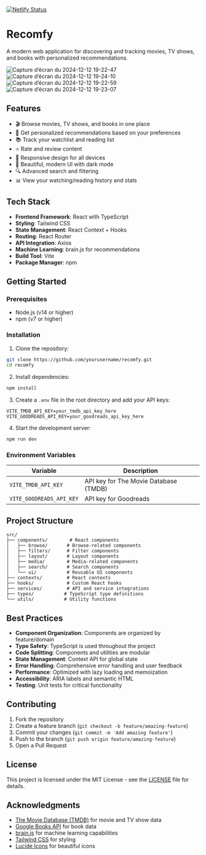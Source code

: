 [![Netlify Status](https://api.netlify.com/api/v1/badges/4f9dc4d3-a435-41e0-a52a-8e831945ad94/deploy-status)](https://app.netlify.com/sites/recomfy/deploys)

# Recomfy

A modern web application for discovering and tracking movies, TV shows, and books with personalized recommendations.

![Capture d’écran du 2024-12-12 19-22-47](https://github.com/user-attachments/assets/a40bb6a7-efc4-4ac7-8c4e-ea05b867ff55)
![Capture d’écran du 2024-12-12 19-24-10](https://github.com/user-attachments/assets/4f23dd0b-fbd2-477f-a2f6-05f97f33fd54)
![Capture d’écran du 2024-12-12 19-22-59](https://github.com/user-attachments/assets/6901b145-6a1e-4fdc-86fa-21f3260ff409)
![Capture d’écran du 2024-12-12 19-23-07](https://github.com/user-attachments/assets/8345f3a5-c6dc-451b-9f05-32b73ffd2ca1)

## Features

- 🎬 Browse movies, TV shows, and books in one place
- 🎯 Get personalized recommendations based on your preferences
- 📚 Track your watchlist and reading list
- ⭐ Rate and review content
- 📱 Responsive design for all devices
- 🎨 Beautiful, modern UI with dark mode
- 🔍 Advanced search and filtering
- 📊 View your watching/reading history and stats

## Tech Stack

- **Frontend Framework**: React with TypeScript
- **Styling**: Tailwind CSS
- **State Management**: React Context + Hooks
- **Routing**: React Router
- **API Integration**: Axios
- **Machine Learning**: brain.js for recommendations
- **Build Tool**: Vite
- **Package Manager**: npm

## Getting Started

### Prerequisites

- Node.js (v14 or higher)
- npm (v7 or higher)

### Installation

1. Clone the repository:
```bash
git clone https://github.com/yourusername/recomfy.git
cd recomfy
```

2. Install dependencies:
```bash
npm install
```

3. Create a `.env` file in the root directory and add your API keys:
```env
VITE_TMDB_API_KEY=your_tmdb_api_key_here
VITE_GOODREADS_API_KEY=your_goodreads_api_key_here
```

4. Start the development server:
```bash
npm run dev
```

### Environment Variables

| Variable | Description |
|----------|-------------|
| `VITE_TMDB_API_KEY` | API key for The Movie Database (TMDB) |
| `VITE_GOODREADS_API_KEY` | API key for Goodreads |

## Project Structure

```
src/
├── components/        # React components
│   ├── browse/       # Browse-related components
│   ├── filters/      # Filter components
│   ├── layout/       # Layout components
│   ├── media/        # Media-related components
│   ├── search/       # Search components
│   └── ui/           # Reusable UI components
├── contexts/         # React contexts
├── hooks/            # Custom React hooks
├── services/         # API and service integrations
├── types/           # TypeScript type definitions
└── utils/           # Utility functions
```

## Best Practices

- **Component Organization**: Components are organized by feature/domain
- **Type Safety**: TypeScript is used throughout the project
- **Code Splitting**: Components and utilities are modular
- **State Management**: Context API for global state
- **Error Handling**: Comprehensive error handling and user feedback
- **Performance**: Optimized with lazy loading and memoization
- **Accessibility**: ARIA labels and semantic HTML
- **Testing**: Unit tests for critical functionality

## Contributing

1. Fork the repository
2. Create a feature branch (`git checkout -b feature/amazing-feature`)
3. Commit your changes (`git commit -m 'Add amazing feature'`)
4. Push to the branch (`git push origin feature/amazing-feature`)
5. Open a Pull Request

## License

This project is licensed under the MIT License - see the [LICENSE](LICENSE) file for details.

## Acknowledgments

- [The Movie Database (TMDB)](https://www.themoviedb.org/) for movie and TV show data
- [Google Books API](https://developers.google.com/books) for book data
- [brain.js](https://brain.js.org/) for machine learning capabilities
- [Tailwind CSS](https://tailwindcss.com/) for styling
- [Lucide Icons](https://lucide.dev/) for beautiful icons
